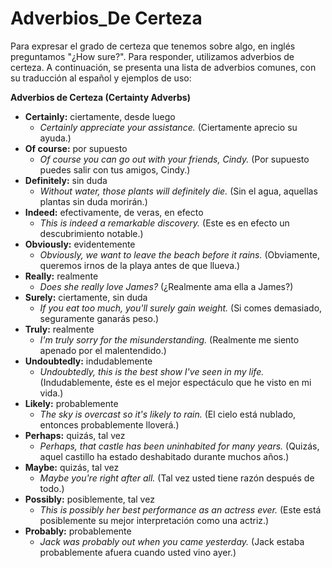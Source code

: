# Adverbios_De Certeza

Para expresar el grado de certeza que tenemos sobre algo, en inglés preguntamos "¿How sure?".  Para responder, utilizamos adverbios de certeza. A continuación, se presenta una lista de adverbios comunes, con su traducción al español y ejemplos de uso:

**Adverbios de Certeza (Certainty Adverbs)**

*   **Certainly:** ciertamente, desde luego
    *   *Certainly appreciate your assistance.*  (Ciertamente aprecio su ayuda.)
*   **Of course:** por supuesto
    *   *Of course you can go out with your friends, Cindy.* (Por supuesto puedes salir con tus amigos, Cindy.)
*   **Definitely:** sin duda
    *   *Without water, those plants will definitely die.* (Sin el agua, aquellas plantas sin duda morirán.)
*   **Indeed:** efectivamente, de veras, en efecto
    *   *This is indeed a remarkable discovery.* (Este es en efecto un descubrimiento notable.)
*   **Obviously:** evidentemente
    *   *Obviously, we want to leave the beach before it rains.* (Obviamente, queremos irnos de la playa antes de que llueva.)
*   **Really:** realmente
    *   *Does she really love James?* (¿Realmente ama ella a James?)
*   **Surely:** ciertamente, sin duda
    *   *If you eat too much, you'll surely gain weight.* (Si comes demasiado, seguramente ganarás peso.)
*   **Truly:** realmente
    *   *I'm truly sorry for the misunderstanding.* (Realmente me siento apenado por el malentendido.)
*   **Undoubtedly:** indudablemente
    *   *Undoubtedly, this is the best show I've seen in my life.* (Indudablemente, éste es el mejor espectáculo que he visto en mi vida.)
*   **Likely:** probablemente
    *   *The sky is overcast so it's likely to rain.* (El cielo está nublado, entonces probablemente lloverá.)
*   **Perhaps:** quizás, tal vez
    *   *Perhaps, that castle has been uninhabited for many years.* (Quizás, aquel castillo ha estado deshabitado durante muchos años.)
*   **Maybe:** quizás, tal vez
    *   *Maybe you're right after all.* (Tal vez usted tiene razón después de todo.)
*   **Possibly:** posiblemente, tal vez
    *   *This is possibly her best performance as an actress ever.* (Este está posiblemente su mejor interpretación como una actriz.)
*   **Probably:** probablemente
    *   *Jack was probably out when you came yesterday.* (Jack estaba probablemente afuera cuando usted vino ayer.)
